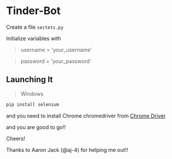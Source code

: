 # Tinder-Bot

Create a file ```sectets.py ```

Initialize variables with 
  
  > username = 'your_username'
  
  > password = 'your_password'

## Launching It
> Windows
```cmd
pip install selenium
```
and 
you need to install Chrome chromedriver from [Chrome Driver](http://chromedriver.chromium.org/)

and you are good to go!!

Cheers!

Thanks to Aaron Jack (@aj-4) for helping me out!!

